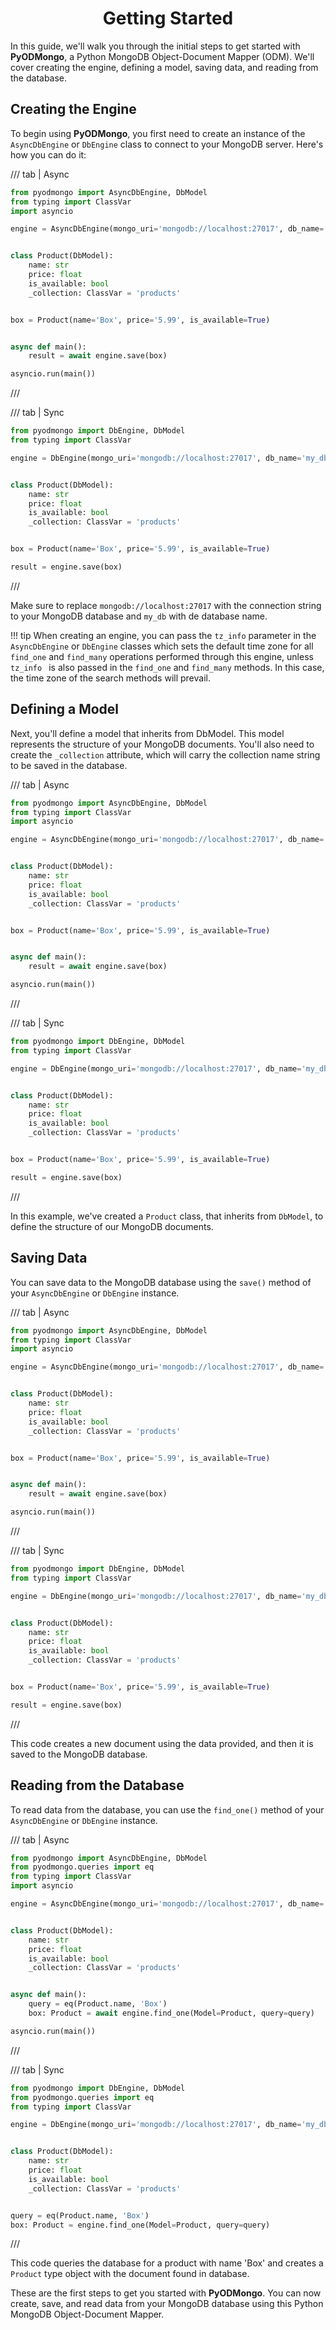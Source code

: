 # <center>Getting Started</center>


In this guide, we'll walk you through the initial steps to get started with **PyODMongo**, a Python MongoDB Object-Document Mapper (ODM). We'll cover creating the engine, defining a model, saving data, and reading from the database.

## Creating the Engine

To begin using **PyODMongo**, you first need to create an instance of the `AsyncDbEngine` or `DbEngine` class to connect to your MongoDB server. Here's how you can do it:

/// tab | Async
```python hl_lines="5"
from pyodmongo import AsyncDbEngine, DbModel
from typing import ClassVar
import asyncio

engine = AsyncDbEngine(mongo_uri='mongodb://localhost:27017', db_name='my_db')


class Product(DbModel):
    name: str
    price: float
    is_available: bool
    _collection: ClassVar = 'products'


box = Product(name='Box', price='5.99', is_available=True)


async def main():
    result = await engine.save(box)

asyncio.run(main())
```
///

/// tab | Sync
```python hl_lines="4"
from pyodmongo import DbEngine, DbModel
from typing import ClassVar

engine = DbEngine(mongo_uri='mongodb://localhost:27017', db_name='my_db')


class Product(DbModel):
    name: str
    price: float
    is_available: bool
    _collection: ClassVar = 'products'


box = Product(name='Box', price='5.99', is_available=True)

result = engine.save(box)
```
///

Make sure to replace `mongodb://localhost:27017` with the connection string to your MongoDB database and `my_db` with de database name.

!!! tip
    When creating an engine, you can pass the `tz_info` parameter in the `AsyncDbEngine` or `DbEngine` classes which sets the default time zone for all `find_one` and `find_many` operations performed through this engine, unless `tz_info ` is also passed in the `find_one` and `find_many` methods. In this case, the time zone of the search methods will prevail.

## Defining a Model
Next, you'll define a model that inherits from DbModel. This model represents the structure of your MongoDB documents. You'll also need to create the `_collection` attribute, which will carry the collection name string to be saved in the database.

/// tab | Async
```python hl_lines="8 12"
from pyodmongo import AsyncDbEngine, DbModel
from typing import ClassVar
import asyncio

engine = AsyncDbEngine(mongo_uri='mongodb://localhost:27017', db_name='my_db')


class Product(DbModel):
    name: str
    price: float
    is_available: bool
    _collection: ClassVar = 'products'


box = Product(name='Box', price='5.99', is_available=True)


async def main():
    result = await engine.save(box)

asyncio.run(main())
```
///

/// tab | Sync
```python hl_lines="7 11"
from pyodmongo import DbEngine, DbModel
from typing import ClassVar

engine = DbEngine(mongo_uri='mongodb://localhost:27017', db_name='my_db')


class Product(DbModel):
    name: str
    price: float
    is_available: bool
    _collection: ClassVar = 'products'


box = Product(name='Box', price='5.99', is_available=True)

result = engine.save(box)
```
///

In this example, we've created a `Product` class, that inherits from `DbModel`, to define the structure of our MongoDB documents.

## Saving Data
You can save data to the MongoDB database using the `save()` method of your `AsyncDbEngine` or `DbEngine` instance.

/// tab | Async
```python hl_lines="19"
from pyodmongo import AsyncDbEngine, DbModel
from typing import ClassVar
import asyncio

engine = AsyncDbEngine(mongo_uri='mongodb://localhost:27017', db_name='my_db')


class Product(DbModel):
    name: str
    price: float
    is_available: bool
    _collection: ClassVar = 'products'


box = Product(name='Box', price='5.99', is_available=True)


async def main():
    result = await engine.save(box)

asyncio.run(main())
```
///

/// tab | Sync
```python hl_lines="16"
from pyodmongo import DbEngine, DbModel
from typing import ClassVar

engine = DbEngine(mongo_uri='mongodb://localhost:27017', db_name='my_db')


class Product(DbModel):
    name: str
    price: float
    is_available: bool
    _collection: ClassVar = 'products'


box = Product(name='Box', price='5.99', is_available=True)

result = engine.save(box)
```
///

This code creates a new document using the data provided, and then it is saved to the MongoDB database.

## Reading from the Database
To read data from the database, you can use the `find_one()` method of your `AsyncDbEngine` or `DbEngine` instance.

/// tab | Async
```python hl_lines="18"
from pyodmongo import AsyncDbEngine, DbModel
from pyodmongo.queries import eq
from typing import ClassVar
import asyncio

engine = AsyncDbEngine(mongo_uri='mongodb://localhost:27017', db_name='my_db')


class Product(DbModel):
    name: str
    price: float
    is_available: bool
    _collection: ClassVar = 'products'


async def main():
    query = eq(Product.name, 'Box')
    box: Product = await engine.find_one(Model=Product, query=query)

asyncio.run(main())
```
///

/// tab | Sync
```python hl_lines="16"
from pyodmongo import DbEngine, DbModel
from pyodmongo.queries import eq
from typing import ClassVar

engine = DbEngine(mongo_uri='mongodb://localhost:27017', db_name='my_db')


class Product(DbModel):
    name: str
    price: float
    is_available: bool
    _collection: ClassVar = 'products'


query = eq(Product.name, 'Box')
box: Product = engine.find_one(Model=Product, query=query)
```
///

This code queries the database for a product with name 'Box' and creates a `Product` type object with the document found in database.

These are the first steps to get you started with **PyODMongo**. You can now create, save, and read data from your MongoDB database using this Python MongoDB Object-Document Mapper.